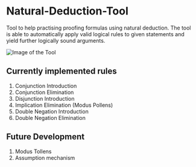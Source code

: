 # Natural-Deduction-Tool

Tool to help practising proofing formulas using natural deduction. The tool is able to automatically apply valid logical rules to given statements and yield further logically sound arguments.

![Image of the Tool](http://i.imgur.com/khhPpiI.png)

## Currently implemented rules
1. Conjunction Introduction
2. Conjunction Elimination
3. Disjunction Introduction
4. Implication Elimination (Modus Pollens)
5. Double Negation Introduction
6. Double Negation Elimination

## Future Development
1. Modus Tollens
2. Assumption mechanism
